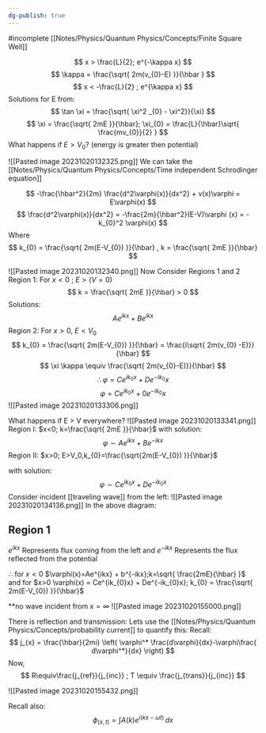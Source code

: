 ```yaml
---
dg-publish: true
---
```

#incomplete 
[[Notes/Physics/Quantum Physics/Concepts/Finite Square Well]]

$$
x > \frac{L}{2}; e^{-\kappa x}
$$
$$
\kappa = \frac{\sqrt{ 2m(v_{0}-E) }}{\hbar }
$$
$$
x < -\frac{L}{2} ; e^{\kappa x}
$$
Solutions for E from:
$$
\tan \xi = \frac{\sqrt{ \xi^2 _{0} - \xi^2}}{\xi}
$$
$$
\xi = \frac{\sqrt{ 2mE }}{\hbar}; \xi_{0} = \frac{L}{\hbar}\sqrt{ \frac{mv_{0}}{2} }
$$
What happens if $E > V_0$?
(energy is greater then potential)

![[Pasted image 20231020132325.png]]
We can take the [[Notes/Physics/Quantum Physics/Concepts/Time independent Schrodinger equation]]

$$
-\frac{\hbar^2}{2m} \frac{d^2\varphi(x)}{dx^2} + v(x)\varphi = E\varphi(x)
$$
$$
\frac{d^2\varphi(x)}{dx^2} = -\frac{2m}{\hbar^2}(E-V)\varphi (x) = -k_{0}^2 \varphi(x)
$$
Where 
$$
k_{0} = \frac{\sqrt{ 2m(E-V_{0}) }}{\hbar} , k = \frac{\sqrt{ 2mE }}{\hbar}
$$

![[Pasted image 20231020132340.png]]
Now Consider Regions 1 and 2
Region 1: For $x<0$ ; $E>(V=0)$ 
$$
k = \frac{\sqrt{ 2mE }}{\hbar} > 0
$$
Solutions: 
$$
Ae^{ikx} + Be^{ikx}
$$
Region 2: For $x>0$, $E<V_0$
$$
k_{0} = \frac{\sqrt{ 2m(E-V_{0}) }}{\hbar} = \frac{i\sqrt{ 2m(v_{0} -E)}}{\hbar} 
$$
$$
\xi \kappa \equiv \frac{\sqrt{ 2m(v_{0}-E)}}{\hbar}
$$
$$
\therefore \varphi= Ce^{ik_{0}x} + De^{-ik_{0} }x
$$
$$
\varphi= Ce^{ik_{0}x} + 0e^{-ik_{0} }x
$$
![[Pasted image 20231020133306.png]]

What happens if E > V everywhere? 
![[Pasted image 20231020133341.png]]
Region I: $x<0; k=\frac{\sqrt{ 2mE }}{\hbar}$
with solution:
$$
\varphi \sim Ae^{ikx} + Be^{-ikx} 
$$
Region II: $x>0; E>V_0,k_{0}=\frac{\sqrt{2m(E-V_{0}) }}{\hbar}$

with solution: 
$$
\varphi \sim Ce^{ik_{0}x} + De^{-ik_{0}x}
$$
Consider incident [[traveling wave]] from the left: 
![[Pasted image 20231020134136.png]]
In the above diagram: 

## Region 1
$e^{ikx}$ Represents flux coming from the left
and
$e^{-ikx}$ Represents the flux reflected from the potential

$\therefore$ for $x<0$ $\varphi(x)=Ae^{ikx} + b^{-ikx};k=\sqrt{ \frac{2mE}{\hbar} }$ 
and for $x>0 \varphi(x) = Ce^{ik_{0}x} + De^{-ik_{0}x}; k_{0} = \frac{\sqrt{ 2m(E-V_{0}) }}{\hbar}$

**no wave incident from $x = \infty$ 
![[Pasted image 20231020155000.png]]

There is reflection and transmission:
Lets use the [[Notes/Physics/Quantum Physics/Concepts/probability current]] to quantify this: 
Recall: 
$$
j_{x} = \frac{\hbar}{2mi} \left( \varphi^* \frac{d\varphi}{dx}-\varphi\frac{ d\varphi^*}{dx} \right)
$$
Now, $$
R\equiv\frac{j_{ref}}{j_{inc}} ; T \equiv \frac{j_{trans}}{j_{inc}}
$$

![[Pasted image 20231020155432.png]]

Recall also: 
$$
\phi_{(x,t)} = \int A(k)e^{i(kx-\omega t)} \, dx 
$$

